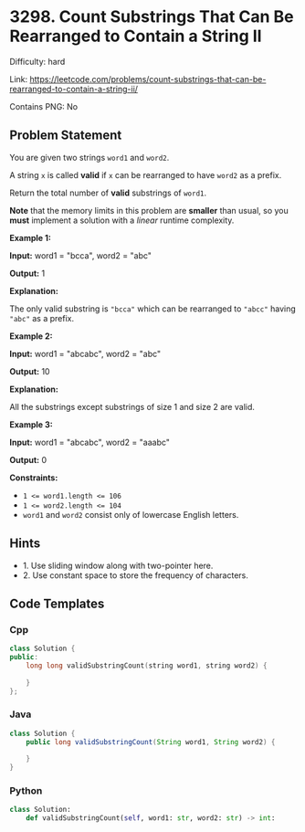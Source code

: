 # 3298. Count Substrings That Can Be Rearranged to Contain a String II

Difficulty: hard

Link: https://leetcode.com/problems/count-substrings-that-can-be-rearranged-to-contain-a-string-ii/

Contains PNG: No

## Problem Statement

You are given two strings `word1` and `word2`.

A string `x` is called **valid** if `x` can be rearranged to have `word2` as a prefix.

Return the total number of **valid** substrings of `word1`.

**Note** that the memory limits in this problem are **smaller** than usual, so you **must** implement a solution with a *linear* runtime complexity.

**Example 1:**

**Input:** word1 \= "bcca", word2 \= "abc"

**Output:** 1

**Explanation:**

The only valid substring is `"bcca"` which can be rearranged to `"abcc"` having `"abc"` as a prefix.

**Example 2:**

**Input:** word1 \= "abcabc", word2 \= "abc"

**Output:** 10

**Explanation:**

All the substrings except substrings of size 1 and size 2 are valid.

**Example 3:**

**Input:** word1 \= "abcabc", word2 \= "aaabc"

**Output:** 0

**Constraints:**

* `1 <= word1.length <= 106`
* `1 <= word2.length <= 104`
* `word1` and `word2` consist only of lowercase English letters.

## Hints

- 1\. Use sliding window along with two\-pointer here.
- 2\. Use constant space to store the frequency of characters.

## Code Templates

### Cpp
```cpp
class Solution {
public:
    long long validSubstringCount(string word1, string word2) {
        
    }
};
```

### Java
```java
class Solution {
    public long validSubstringCount(String word1, String word2) {
        
    }
}
```

### Python
```python
class Solution:
    def validSubstringCount(self, word1: str, word2: str) -> int:
        
```

